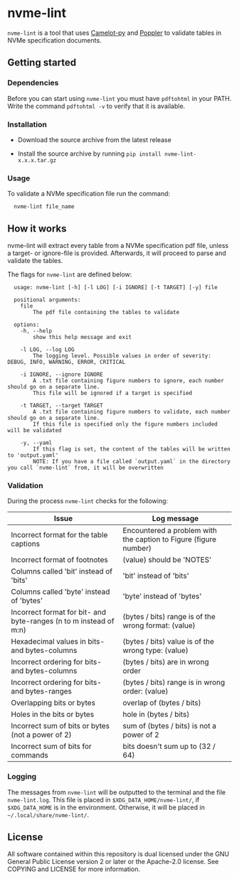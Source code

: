 # nvme-lint

`nvme-lint` is a tool that uses [Camelot-py](https://github.com/camelot-dev/camelot) and [Poppler](https://github.com/freedesktop/poppler) to validate tables in NVMe specification documents.

## Getting started

### Dependencies

Before you can start using `nvme-lint` you must have `pdftohtml` in your PATH.
Write the command `pdftohtml -v` to verify that it is available.

### Installation

- Download the source archive from the latest release

- Install the source archive by running `pip install nvme-lint-x.x.x.tar.gz`

### Usage

To validate a NVMe specification file run the command:
```
  nvme-lint file_name
``` 


## How it works
nvme-lint will extract every table from a NVMe specification pdf file, unless a target- or ignore-file is provided.
Afterwards, it will proceed to parse and validate the tables.

The flags for `nvme-lint` are defined below:
```
  usage: nvme-lint [-h] [-l LOG] [-i IGNORE] [-t TARGET] [-y] file

  positional arguments:
    file                  
        The pdf file containing the tables to validate

  options:
    -h, --help            
        show this help message and exit
        
    -l LOG, --log LOG     
        The logging level. Possible values in order of severity: DEBUG, INFO, WARNING, ERROR, CRITICAL

    -i IGNORE, --ignore IGNORE
        A .txt file containing figure numbers to ignore, each number should go on a separate line.
        This file will be ignored if a target is specified

    -t TARGET, --target TARGET
        A .txt file containing figure numbers to validate, each number should go on a separate line. 
        If this file is specified only the figure numbers included will be validated

    -y, --yaml 
        If this flag is set, the content of the tables will be written to 'output.yaml' 
        NOTE: If you have a file called `output.yaml` in the directory you call `nvme-lint` from, it will be overwritten
```

### Validation
During the process `nvme-lint` checks for the following:

| Issue                                                             | Log message                                                      |
|-------------------------------------------------------------------|------------------------------------------------------------------|
| Incorrect format for the table captions                           | Encountered a problem with the caption to Figure (figure number) |
| Incorrect format of footnotes                                     | (value) should be 'NOTES'                                        |
| Columns called 'bit' instead of 'bits'                            | 'bit' instead of 'bits'                                          |
| Columns called 'byte' instead of 'bytes'                          | 'byte' instead of 'bytes'                                        |
| Incorrect format for bit- and byte-ranges (n to m instead of m:n) | (bytes / bits) range is of the wrong format: (value)             |
| Hexadecimal values in bits- and bytes-columns                     | (bytes / bits) value is of the wrong type: (value)               |
| Incorrect ordering for bits- and bytes-columns                    | (bytes / bits) are in wrong order                                |
| Incorrect ordering for bits- and bytes-ranges                     | (bytes / bits) range is in wrong order: (value)                  |
| Overlapping bits or bytes                                         | overlap of (bytes / bits)                                        |
| Holes in the bits or bytes                                        | hole in (bytes / bits)                                           |
| Incorrect sum of bits or bytes (not a power of 2)                 | sum of (bytes / bits) is not a power of 2                        |
| Incorrect sum of bits for commands                                | bits doesn't sum up to (32 / 64)                                 |


### Logging
The messages from `nvme-lint` will be outputted to the terminal and the file `nvme-lint.log`.
This file is placed in `$XDG_DATA_HOME/nvme-lint/`, if `$XDG_DATA_HOME` is in the environment. Otherwise, it will be placed in `~/.local/share/nvme-lint/`.

## License
All software contained within this repository is dual licensed under the GNU General Public License version 2 or later or the Apache-2.0 license. See COPYING and LICENSE for more information.
